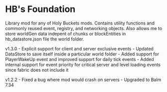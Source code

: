 # HB's Foundation

Library mod for any of Holy Buckets mods. Contains utility functions and commonly reused event, registry, and networking objects.
Also allows me to store worldGen data indepent of chunks or blockEntities in hb_datastore.json file the world folder.


v1.3.0
	- Explicit support for client and server exclusive events
	- Updated DataStore to save itself inside a particular world folder
	- Added support for PlayerWakeUp event and improved support for daily tick events
	- Added internal support for event priority for critical server and level loading events since fabric does not include it

v1.2.2
	- Fixed a bug where mod would crash on servers
	- Upgraded to Balm 7.34